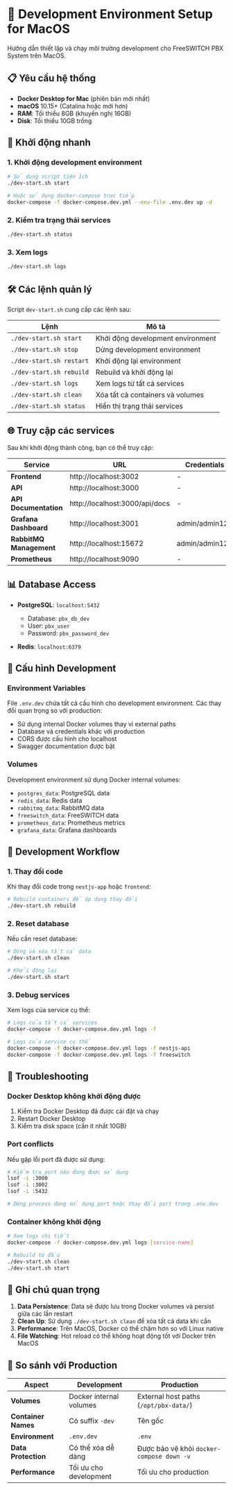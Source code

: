 # 🔧 Development Environment Setup for MacOS

Hướng dẫn thiết lập và chạy môi trường development cho FreeSWITCH PBX System trên MacOS.

## 📋 Yêu cầu hệ thống

- **Docker Desktop for Mac** (phiên bản mới nhất)
- **macOS** 10.15+ (Catalina hoặc mới hơn)
- **RAM**: Tối thiểu 8GB (khuyến nghị 16GB)
- **Disk**: Tối thiểu 10GB trống

## 🚀 Khởi động nhanh

### 1. Khởi động development environment

```bash
# Sử dụng script tiện ích
./dev-start.sh start

# Hoặc sử dụng docker-compose trực tiếp
docker-compose -f docker-compose.dev.yml --env-file .env.dev up -d
```

### 2. Kiểm tra trạng thái services

```bash
./dev-start.sh status
```

### 3. Xem logs

```bash
./dev-start.sh logs
```

## 🛠️ Các lệnh quản lý

Script `dev-start.sh` cung cấp các lệnh sau:

| Lệnh | Mô tả |
|------|-------|
| `./dev-start.sh start` | Khởi động development environment |
| `./dev-start.sh stop` | Dừng development environment |
| `./dev-start.sh restart` | Khởi động lại environment |
| `./dev-start.sh rebuild` | Rebuild và khởi động lại |
| `./dev-start.sh logs` | Xem logs từ tất cả services |
| `./dev-start.sh clean` | Xóa tất cả containers và volumes |
| `./dev-start.sh status` | Hiển thị trạng thái services |

## 🌐 Truy cập các services

Sau khi khởi động thành công, bạn có thể truy cập:

| Service | URL | Credentials |
|---------|-----|-------------|
| **Frontend** | http://localhost:3002 | - |
| **API** | http://localhost:3000 | - |
| **API Documentation** | http://localhost:3000/api/docs | - |
| **Grafana Dashboard** | http://localhost:3001 | admin/admin123 |
| **RabbitMQ Management** | http://localhost:15672 | admin/admin123 |
| **Prometheus** | http://localhost:9090 | - |

## 📊 Database Access

- **PostgreSQL**: `localhost:5432`
  - Database: `pbx_db_dev`
  - User: `pbx_user`
  - Password: `pbx_password_dev`

- **Redis**: `localhost:6379`

## 🔧 Cấu hình Development

### Environment Variables

File `.env.dev` chứa tất cả cấu hình cho development environment. Các thay đổi quan trọng so với production:

- Sử dụng internal Docker volumes thay vì external paths
- Database và credentials khác với production
- CORS được cấu hình cho localhost
- Swagger documentation được bật

### Volumes

Development environment sử dụng Docker internal volumes:

- `postgres_data`: PostgreSQL data
- `redis_data`: Redis data  
- `rabbitmq_data`: RabbitMQ data
- `freeswitch_data`: FreeSWITCH data
- `prometheus_data`: Prometheus metrics
- `grafana_data`: Grafana dashboards

## 🔄 Development Workflow

### 1. Thay đổi code

Khi thay đổi code trong `nestjs-app` hoặc `frontend`:

```bash
# Rebuild containers để áp dụng thay đổi
./dev-start.sh rebuild
```

### 2. Reset database

Nếu cần reset database:

```bash
# Dừng và xóa tất cả data
./dev-start.sh clean

# Khởi động lại
./dev-start.sh start
```

### 3. Debug services

Xem logs của service cụ thể:

```bash
# Logs của tất cả services
docker-compose -f docker-compose.dev.yml logs -f

# Logs của service cụ thể
docker-compose -f docker-compose.dev.yml logs -f nestjs-api
docker-compose -f docker-compose.dev.yml logs -f freeswitch
```

## 🐛 Troubleshooting

### Docker Desktop không khởi động được

1. Kiểm tra Docker Desktop đã được cài đặt và chạy
2. Restart Docker Desktop
3. Kiểm tra disk space (cần ít nhất 10GB)

### Port conflicts

Nếu gặp lỗi port đã được sử dụng:

```bash
# Kiểm tra port nào đang được sử dụng
lsof -i :3000
lsof -i :3002
lsof -i :5432

# Dừng process đang sử dụng port hoặc thay đổi port trong .env.dev
```

### Container không khởi động

```bash
# Xem logs chi tiết
docker-compose -f docker-compose.dev.yml logs [service-name]

# Rebuild từ đầu
./dev-start.sh clean
./dev-start.sh start
```

## 📝 Ghi chú quan trọng

1. **Data Persistence**: Data sẽ được lưu trong Docker volumes và persist giữa các lần restart
2. **Clean Up**: Sử dụng `./dev-start.sh clean` để xóa tất cả data khi cần
3. **Performance**: Trên MacOS, Docker có thể chậm hơn so với Linux native
4. **File Watching**: Hot reload có thể không hoạt động tốt với Docker trên MacOS

## 🔗 So sánh với Production

| Aspect | Development | Production |
|--------|-------------|------------|
| **Volumes** | Docker internal volumes | External host paths (`/opt/pbx-data/`) |
| **Container Names** | Có suffix `-dev` | Tên gốc |
| **Environment** | `.env.dev` | `.env` |
| **Data Protection** | Có thể xóa dễ dàng | Được bảo vệ khỏi `docker-compose down -v` |
| **Performance** | Tối ưu cho development | Tối ưu cho production |
